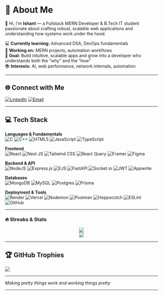 # 💫 About Me
👋 Hi, I'm **Ishant** — a Fullstack MERN Developer & B.Tech IT student passionate about crafting robust, scalable web applications and understanding how systems work under the hood.

💻 **Currently learning:** Advanced DSA, DevOps fundamentals  
🚀 **Working on:** MERN projects, automation workflows  
🎯 **Goal:** Build intuitive, scalable apps and grow into a developer who understands both the “why” and the “how”  
📚 **Interests:** AI, web performance, network internals, automation

---

## 🌐 Connect with Me
[![LinkedIn](https://img.shields.io/badge/LinkedIn-%230077B5.svg?logo=linkedin&logoColor=white)](https://www.linkedin.com/in/ishant9582/)
[![Email](https://img.shields.io/badge/Email-D14836?logo=gmail&logoColor=white)](mailto:iishantsharma130@gmail.com)

---

## 💻 Tech Stack

**Languages & Fundamentals**  
![C](https://img.shields.io/badge/c-%2300599C.svg?style=for-the-badge&logo=c&logoColor=white)  ![C++](https://img.shields.io/badge/c++-%2300599C.svg?style=for-the-badge&logo=c%2B%2B&logoColor=white)  ![HTML5](https://img.shields.io/badge/html5-%23E34F26.svg?style=for-the-badge&logo=html5&logoColor=white)  ![JavaScript](https://img.shields.io/badge/javascript-%23323330.svg?style=for-the-badge&logo=javascript&logoColor=%23F7DF1E)  ![TypeScript](https://img.shields.io/badge/typescript-%23007ACC.svg?style=for-the-badge&logo=typescript&logoColor=white)

**Frontend**  
![React](https://img.shields.io/badge/react-%2320232a.svg?style=for-the-badge&logo=react&logoColor=%2361DAFB)  ![Next JS](https://img.shields.io/badge/Next-black?style=for-the-badge&logo=next.js&logoColor=white)  ![Tailwind CSS](https://img.shields.io/badge/daisyui-5A0EF8?style=for-the-badge&logo=daisyui&logoColor=white)  ![React Query](https://img.shields.io/badge/-React%20Query-FF4154?style=for-the-badge&logo=react%20query&logoColor=white)  ![Framer](https://img.shields.io/badge/Framer-black?style=for-the-badge&logo=framer&logoColor=blue)  ![Figma](https://img.shields.io/badge/figma-%23F24E1E.svg?style=for-the-badge&logo=figma&logoColor=white)

**Backend & API**  
![NodeJS](https://img.shields.io/badge/node.js-6DA55F?style=for-the-badge&logo=node.js&logoColor=white)  ![Express.js](https://img.shields.io/badge/express.js-%23404d59.svg?style=for-the-badge&logo=express&logoColor=%2361DAFB) ![EJS](https://img.shields.io/badge/EJS-4B3263?style=for-the-badge&logo=ejs&logoColor=white)   ![FastAPI](https://img.shields.io/badge/FastAPI-005571?style=for-the-badge&logo=fastapi)  ![Socket.io](https://img.shields.io/badge/Socket.io-black?style=for-the-badge&logo=socket.io&badgeColor=010101)  ![JWT](https://img.shields.io/badge/JWT-black?style=for-the-badge&logo=JSON%20web%20tokens)  ![Appwrite](https://img.shields.io/badge/Appwrite-%23FD366E.svg?style=for-the-badge&logo=appwrite&logoColor=white)

**Databases**  
![MongoDB](https://img.shields.io/badge/MongoDB-%234ea94b.svg?style=for-the-badge&logo=mongodb&logoColor=white)  ![MySQL](https://img.shields.io/badge/mysql-4479A1.svg?style=for-the-badge&logo=mysql&logoColor=white)  ![Postgres](https://img.shields.io/badge/postgres-%23316192.svg?style=for-the-badge&logo=postgresql&logoColor=white)  ![Prisma](https://img.shields.io/badge/Prisma-3982CE?style=for-the-badge&logo=Prisma&logoColor=white)  


**Deployment & Tools**  
![Render](https://img.shields.io/badge/Render-%46E3B7.svg?style=for-the-badge&logo=render&logoColor=white)  ![Vercel](https://img.shields.io/badge/vercel-%23000000.svg?style=for-the-badge&logo=vercel&logoColor=white) ![Nodemon](https://img.shields.io/badge/NODEMON-%23323330.svg?style=for-the-badge&logo=nodemon&logoColor=%BBDEAD)  ![Postman](https://img.shields.io/badge/Postman-FF6C37?style=for-the-badge&logo=postman&logoColor=white) ![Hoppscotch](https://img.shields.io/badge/Hoppscotch-FF6E00?style=for-the-badge&logo=hoppscotch&logoColor=white)   ![ESLint](https://img.shields.io/badge/ESLint-4B3263?style=for-the-badge&logo=eslint&logoColor=white)  ![GitHub](https://img.shields.io/badge/github-%23121011.svg?style=for-the-badge&logo=github&logoColor=white)

---

### 🔥 Streaks & Stats 

<p align="center">
  <img src="https://github-readme-stats.vercel.app/api?username=ishant9582&show_icons=true&theme=radical" />
  <br/>
  <img src="https://github-readme-streak-stats.herokuapp.com/?user=ishant9582&theme=tokyonight" />
</p>

---

## 🏆 GitHub Trophies

![](https://github-profile-trophy.vercel.app/?username=ishant9582&theme=radical&no-frame=false&no-bg=true&margin-w=4)

---



  
  <p><i>Making pretty things work and working things pretty</i></p>
</div>

---
